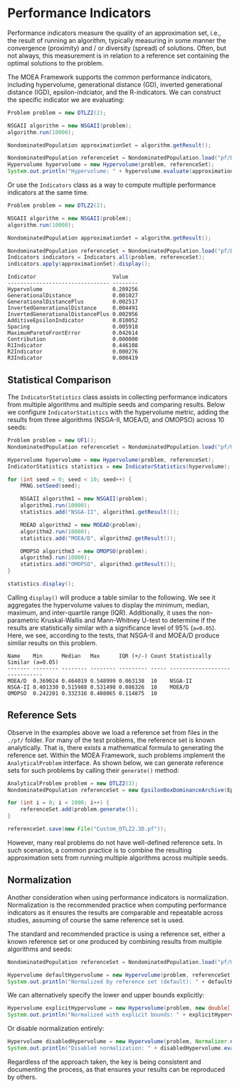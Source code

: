# Performance Indicators

Performance indicators measure the quality of an approximation set, i.e., the result of running an algorithm, typically
measuring in some manner the convergence (proximity) and / or diversity (spread) of solutions.  Often, but not always,
this measurement is in relation to a reference set containing the optimal solutions to the problem.

The MOEA Framework supports the common performance indicators, including hypervolume, generational distance (GD),
inverted generational distance (IGD), epsilon-indciator, and the R-indicators.  We can construct the specific indicator
we are evaluating:

<!-- java:examples/org/moeaframework/examples/indicators/HypervolumeExample.java [34:45] -->

```java
Problem problem = new DTLZ2(2);

NSGAII algorithm = new NSGAII(problem);
algorithm.run(10000);

NondominatedPopulation approximationSet = algorithm.getResult();

NondominatedPopulation referenceSet = NondominatedPopulation.load("pf/DTLZ2.2D.pf");
Hypervolume hypervolume = new Hypervolume(problem, referenceSet);
System.out.println("Hypervolume: " + hypervolume.evaluate(approximationSet));
```

Or use the `Indicators` class as a way to compute multiple performance indicators at the same time.  

<!-- java:examples/Example3.java [34:45] -->

```java
Problem problem = new DTLZ2(2);

NSGAII algorithm = new NSGAII(problem);
algorithm.run(10000);

NondominatedPopulation approximationSet = algorithm.getResult();

NondominatedPopulation referenceSet = NondominatedPopulation.load("pf/DTLZ2.2D.pf");
Indicators indicators = Indicators.all(problem, referenceSet);
indicators.apply(approximationSet).display();
```

<!-- output:examples/Example3.java -->

```
Indicator                        Value
-------------------------------- --------
Hypervolume                      0.209256
GenerationalDistance             0.001027
GenerationalDistancePlus         0.002517
InvertedGenerationalDistance     0.004491
InvertedGenerationalDistancePlus 0.002956
AdditiveEpsilonIndicator         0.010052
Spacing                          0.005918
MaximumParetoFrontError          0.042614
Contribution                     0.000000
R1Indicator                      0.446108
R2Indicator                      0.000276
R3Indicator                      0.000419
```

## Statistical Comparison

The `IndicatorStatistics` class assists in collecting performance indicators from multiple algorithms and multiple seeds
and comparing results.  Below we configure `IndicatorStatistics` with the hypervolume metric, adding the results from
three algorithms (NSGA-II, MOEA/D, and OMOPSO) across 10 seeds:

<!-- java:examples/org/moeaframework/examples/indicators/IndicatorStatisticsExample.java [39:64] -->

```java
Problem problem = new UF1();
NondominatedPopulation referenceSet = NondominatedPopulation.load("pf/UF1.pf");

Hypervolume hypervolume = new Hypervolume(problem, referenceSet);
IndicatorStatistics statistics = new IndicatorStatistics(hypervolume);

for (int seed = 0; seed < 10; seed++) {
    PRNG.setSeed(seed);

    NSGAII algorithm1 = new NSGAII(problem);
    algorithm1.run(10000);
    statistics.add("NSGA-II", algorithm1.getResult());

    MOEAD algorithm2 = new MOEAD(problem);
    algorithm2.run(10000);
    statistics.add("MOEA/D", algorithm2.getResult());

    OMOPSO algorithm3 = new OMOPSO(problem);
    algorithm3.run(10000);
    statistics.add("OMOPSO", algorithm3.getResult());
}

statistics.display();
```

Calling `display()` will produce a table similar to the following.  We see it aggregates the hypervolume values to
display the minimum, median, maximum, and inter-quartile range (IQR).  Additionally, it uses the non-parametric
Kruskal-Wallis and Mann-Whitney U-test to determine if the results are statistically similar with a significance level
of 95% (`a=0.05`).  Here, we see, according to the tests, that NSGA-II and MOEA/D produce similar results on this
problem.

<!-- output:examples/org/moeaframework/examples/indicators/IndicatorStatisticsExample.java -->

```
Name    Min      Median   Max      IQR (+/-) Count Statistically Similar (a=0.05)
------- -------- -------- -------- --------- ----- ------------------------------
MOEA/D  0.369024 0.464019 0.548999 0.063138  10    NSGA-II
NSGA-II 0.401330 0.515988 0.531498 0.086326  10    MOEA/D
OMOPSO  0.242201 0.332316 0.408065 0.114875  10
```

## Reference Sets

Observe in the examples above we load a reference set from files in the `./pf/` folder.  For many of the test problems,
the reference set is known analytically.  That is, there exists a mathematical formula to generating the reference
set.  Within the MOEA Framework, such problems implement the `AnalyticalProblem` interface.  As shown below, we can
generate reference sets for such problems by calling their `generate()` method:

<!-- java:examples/org/moeaframework/examples/indicators/GenerateReferenceSetExample.java [37:44] -->

```java
AnalyticalProblem problem = new DTLZ2(3);
NondominatedPopulation referenceSet = new EpsilonBoxDominanceArchive(Epsilons.of(0.01));

for (int i = 0; i < 1000; i++) {
    referenceSet.add(problem.generate());
}

referenceSet.save(new File("Custom_DTLZ2.3D.pf"));
```

However, many real problems do not have well-defined reference sets.  In such scenarios, a common practice is to
combine the resulting approximation sets from running multiple algorithms across multiple seeds.


## Normalization

Another consideration when using performance indicators is normalization.  Normalization is the recommended practice
when computing performance indicators as it ensures the results are comparable and repeatable across studies, assuming
of course the same reference set is used.

The standard and recommended practice is using a reference set, either a known reference set or one produced by
combining results from multiple algorithms and seeds:

<!-- java:examples/org/moeaframework/examples/indicators/NormalizationExample.java [44:47] -->


```java
NondominatedPopulation referenceSet = NondominatedPopulation.load("pf/UF1.pf");

Hypervolume defaultHypervolume = new Hypervolume(problem, referenceSet);
System.out.println("Normalized by reference set (default): " + defaultHypervolume.evaluate(approximationSet.copy()));
```

We can alternatively specify the lower and upper bounds explicitly:

<!-- java:examples/org/moeaframework/examples/indicators/NormalizationExample.java [50:51] -->

```java
Hypervolume explicitHypervolume = new Hypervolume(problem, new double[] { 0.0, 0.0 }, new double[] { 2.0, 2.0 });
System.out.println("Normalized with explicit bounds: " + explicitHypervolume.evaluate(approximationSet));
```

Or disable normalization entirely:

<!-- java:examples/org/moeaframework/examples/indicators/NormalizationExample.java [54:55] -->

```java
Hypervolume disabledHypervolume = new Hypervolume(problem, Normalizer.none());
System.out.println("Disabled normalization: " + disabledHypervolume.evaluate(approximationSet));
```

Regardless of the approach taken, the key is being consistent and documenting the process, as that ensures your results
can be reproduced by others.

